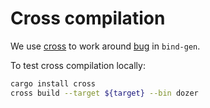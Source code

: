 # Cross compilation

We use [cross](https://github.com/cross-rs/cross) to work around [bug](https://github.com/rust-lang/rust-bindgen/issues/1229) in `bind-gen`.

To test cross compilation locally:

```bash
cargo install cross
cross build --target ${target} --bin dozer
```
